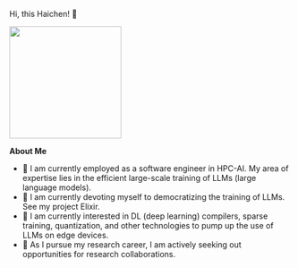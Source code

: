 Hi, this Haichen! 👋

<div id="header" align="left">
  <img src="https://media.giphy.com/media/l2JhGYxcjMcKqiaHu/giphy.gif" width="200"/>
</div>

<!--

<div id="badges">
  <a href="mailto: huahaing@pku.edu.cn">
    <img src="https://img.shields.io/badge/Email-huahaing@pku.edu.cn-orange?logo=Minutemailer&logoColor=blue&style=flat-square"/>
  </a>
  <a href="mailto: c2h214748@gmail.com">
    <img src="https://img.shields.io/badge/Gmail-c2h214748@gmail.com-green?logo=Gmail&logoColor=blue&style=flat-square"/>
  </a>
</div>

[![My Github Stats](https://github-readme-stats.vercel.app/api?username=1SAA&count_private=true&show_icons=true&theme=monokai)](https://github.com/1SAA)

**1SAA/1SAA** is a ✨ _special_ ✨ repository because its `README.md` (this file) appears on your GitHub profile.

Here are some ideas to get you started:

-->

**About Me**

- 🔭 I am currently employed as a software engineer in HPC-AI. My area of expertise lies in the efficient large-scale training of LLMs (large language models).
- 💪 I am currently devoting myself to democratizing the training of LLMs. See my project Elixir.
- 🌱 I am currently interested in DL (deep learning) compilers, sparse training, quantization, and other technologies to pump up the use of LLMs on edge devices.
- 🤔 As I pursue my research career, I am actively seeking out opportunities for research collaborations.
